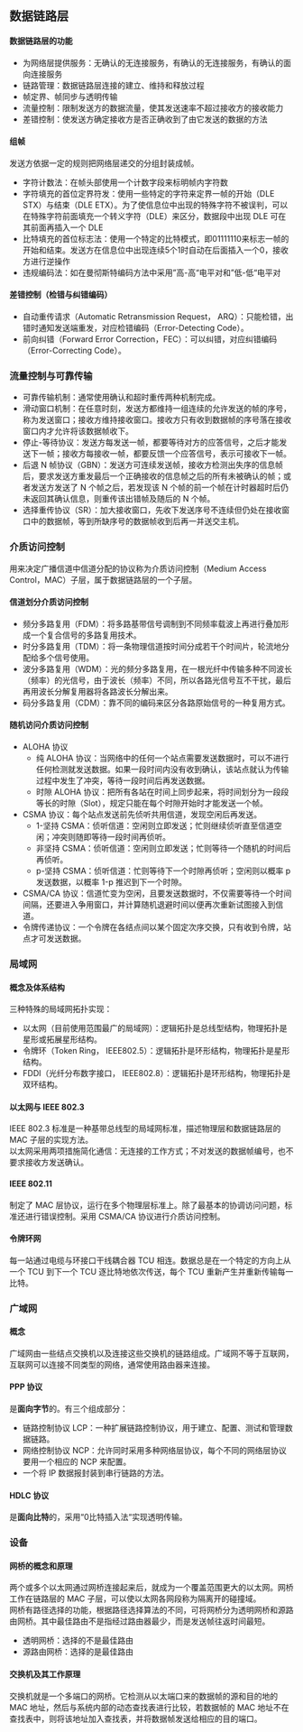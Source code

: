 ## 数据链路层
#### 数据链路层的功能
* 为网络层提供服务：无确认的无连接服务，有确认的无连接服务，有确认的面向连接服务
* 链路管理：数据链路层连接的建立、维持和释放过程
* 帧定界、帧同步与透明传输
* 流量控制：限制发送方的数据流量，使其发送速率不超过接收方的接收能力
* 差错控制：使发送方确定接收方是否正确收到了由它发送的数据的方法

#### 组帧
发送方依据一定的规则把网络层递交的分组封装成帧。
* 字符计数法：在帧头部使用一个计数字段来标明帧内字符数
* 字符填充的首位定界符发：使用一些特定的字符来定界一帧的开始（DLE STX）与结束（DLE ETX）。为了使信息位中出现的特殊字符不被误判，可以在特殊字符前面填充一个转义字符（DLE）来区分，数据段中出现 DLE 可在其前面再插入一个 DLE
* 比特填充的首位标志法：使用一个特定的比特模式，即01111110来标志一帧的开始和结束。发送方在信息位中出现连续5个1时自动在后面插入一个0，接收方进行逆操作
* 违规编码法：如在曼彻斯特编码方法中采用”高-高“电平对和”低-低“电平对

#### 差错控制（检错与纠错编码）
* 自动重传请求（Automatic Retransmission Request， ARQ）：只能检错，出错时通知发送端重发，对应检错编码（Error-Detecting Code）。
* 前向纠错（Forward Error Correction，FEC）：可以纠错，对应纠错编码（Error-Correcting Code）。

### 流量控制与可靠传输
* 可靠传输机制：通常使用确认和超时重传两种机制完成。
* 滑动窗口机制：在任意时刻，发送方都维持一组连续的允许发送的帧的序号，称为发送窗口；接收方维持接收窗口。接收方只有收到数据帧的序号落在接收窗口内才允许将该数据帧收下。
* 停止-等待协议：发送方每发送一帧，都要等待对方的应答信号，之后才能发送下一帧；接收方每接收一帧，都要反馈一个应答信号，表示可接收下一帧。
* 后退 N 帧协议（GBN）：发送方可连续发送帧，接收方检测出失序的信息帧后，要求发送方重发最后一个正确接收的信息帧之后的所有未被确认的帧；或者发送方发送了 N 个帧之后，若发现该 N 个帧的前一个帧在计时器超时后仍未返回其确认信息，则重传该出错帧及随后的 N 个帧。
* 选择重传协议（SR）：加大接收窗口，先收下发送序号不连续但仍处在接收窗口中的数据帧，等到所缺序号的数据帧收到后再一并送交主机。

### 介质访问控制
用来决定广播信道中信道分配的协议称为介质访问控制（Medium Access Control，MAC）子层，属于数据链路层的一个子层。

#### 信道划分介质访问控制
* 频分多路复用（FDM）：将多路基带信号调制到不同频率载波上再进行叠加形成一个复合信号的多路复用技术。
* 时分多路复用（TDM）：将一条物理信道按时间分成若干个时间片，轮流地分配给多个信号使用。
* 波分多路复用（WDM）：光的频分多路复用，在一根光纤中传输多种不同波长（频率）的光信号，由于波长（频率）不同，所以各路光信号互不干扰，最后再用波长分解复用器将各路波长分解出来。
* 码分多路复用（CDM）：靠不同的编码来区分各路原始信号的一种复用方式。

#### 随机访问介质访问控制
* ALOHA 协议
	* 纯 ALOHA 协议：当网络中的任何一个站点需要发送数据时，可以不进行任何检测就发送数据。如果一段时间内没有收到确认，该站点就认为传输过程中发生了冲突，等待一段时间后再发送数据。
	* 时隙 ALOHA 协议：把所有各站在时间上同步起来，将时间划分为一段段等长的时隙（Slot），规定只能在每个时隙开始时才能发送一个帧。
* CSMA 协议：每个站点发送前先侦听共用信道，发现空闲后再发送。
	* 1-坚持 CSMA：侦听信道：空闲则立即发送；忙则继续侦听直至信道空闲；冲突则随即等待一段时间再侦听。
	* 非坚持 CSMA：侦听信道：空闲则立即发送；忙则等待一个随机的时间后再侦听。
	* p-坚持 CSMA：侦听信道：忙则等待下一个时隙再侦听；空闲则以概率 p 发送数据，以概率 1-p 推迟到下一个时隙。
* CSMA/CA 协议：信道忙变为空闲，且要发送数据时，不仅需要等待一个时间间隔，还要进入争用窗口，并计算随机退避时间以便再次重新试图接入到信道。
* 令牌传递协议：一个令牌在各结点间以某个固定次序交换，只有收到令牌，站点才可发送数据。

### 局域网
#### 概念及体系结构
三种特殊的局域网拓扑实现：
* 以太网（目前使用范围最广的局域网）：逻辑拓扑是总线型结构，物理拓扑是星形或拓展星形结构。
* 令牌环（Token Ring， IEEE802.5）：逻辑拓扑是环形结构，物理拓扑是星形结构。
* FDDI（光纤分布数字接口， IEEE802.8）：逻辑拓扑是环形结构，物理拓扑是双环结构。

#### 以太网与 IEEE 802.3
IEEE 802.3 标准是一种基带总线型的局域网标准，描述物理层和数据链路层的 MAC 子层的实现方法。  
以太网采用两项措施简化通信：无连接的工作方式；不对发送的数据帧编号，也不要求接收方发送确认。

#### IEEE 802.11
制定了 MAC 层协议，运行在多个物理层标准上。除了最基本的协调访问问题，标准还进行错误控制。采用 CSMA/CA 协议进行介质访问控制。

#### 令牌环网
每一站通过电缆与环接口干线耦合器 TCU 相连。数据总是在一个特定的方向上从一个 TCU 到下一个 TCU 逐比特地依次传送，每个 TCU 重新产生并重新传输每一比特。

### 广域网
#### 概念
广域网由一些结点交换机以及连接这些交换机的链路组成。广域网不等于互联网，互联网可以连接不同类型的网络，通常使用路由器来连接。

#### PPP 协议
是**面向字节**的。有三个组成部分：
* 链路控制协议 LCP：一种扩展链路控制协议，用于建立、配置、测试和管理数据链路。
* 网络控制协议 NCP：允许同时采用多种网络层协议，每个不同的网络层协议要用一个相应的 NCP 来配置。
* 一个将 IP 数据报封装到串行链路的方法。

#### HDLC 协议
是**面向比特**的，采用“0比特插入法“实现透明传输。

### 设备
#### 网桥的概念和原理
两个或多个以太网通过网桥连接起来后，就成为一个覆盖范围更大的以太网。网桥工作在链路层的 MAC 子层，可以使以太网各网段称为隔离开的碰撞域。  
网桥有路径选择的功能，根据路径选择算法的不同，可将网桥分为透明网桥和源路由网桥。其中最佳路由不是指经过路由器最少，而是发送帧往返时间最短。

* 透明网桥：选择的不是最佳路由
* 源路由网桥：选择的是最佳路由

#### 交换机及其工作原理
交换机就是一个多端口的网桥。它检测从以太端口来的数据帧的源和目的地的 MAC 地址，然后与系统内部的动态查找表进行比较，若数据帧的 MAC 地址不在查找表中，则将该地址加入查找表，并将数据帧发送给相应的目的端口。
